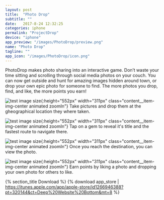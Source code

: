```yaml
---
layout: post
title:  "Photo Drop"
subtitle: ""
date:   2017-8-24 12:32:25
categories: iphone
permalink: "ProjectDrop"
device: "iphone"
app_preview: "/images/PhotoDrop/preview.png"
name: "Photo Drop"
tagline: ""
app_icon: "/images/PhotoDrop/icon.png"
---
```


PhotoDrop makes photo sharing into an interactive game. 
Don’t waste your time sitting and scrolling through social media photos on your couch. 
You can now get outside and hunt for amazing images hidden around town, or drop your own epic photo for someone to find. The more photos you drop, find, and like, the more points you earn!

![test image size](/images/PhotoDrop/PhotoDropWayOverWander.png){:height="552px" width="311px" class="content__item-img-center animated zoomIn"}
Take pictures and drop them at the gheographical location they where taken.

![test image size](/images/PhotoDrop/PhotoDropRouteToDabird.png){:height="552px" width="311px" class="content__item-img-center animated zoomIn"}
Tap on a gem to reveal it's title and the fastest route to navigate there.

![test image size](/images/PhotoDrop/PhotoDropCodeForDays.png){:height="552px" width="311px" class="content__item-img-center animated zoomIn"}
Once you reach the destination, you can view the photo.

![test image size](/images/PhotoDrop/PhotoDropPoints.png){:height="552px" width="311px" class="content__item-img-center animated zoomIn"}
Earn points by liking a photo and dropping your own photo for others to like.

{% section_title Download %}
{% download app_store | https://itunes.apple.com/app/apple-store/id1266946388?pt=320144&ct=Deep%20Website%20Bottom&mt=8 %}

